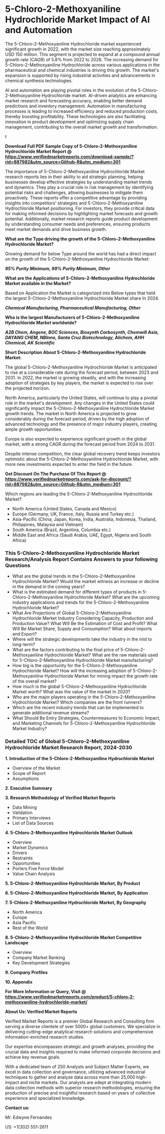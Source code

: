 <meta name="title" content="Global 5-Chloro-2-Methoxyaniline Hydrochloride Market Impact of AI and Automation"><meta name="description" content="The 5-Chloro-2-Methoxyaniline Hydrochloride market experienced significant growth in 2022, with the market size reaching approximately USD 150 million. This segment is"><meta name="title" content="5-Chloro-2-Methoxyaniline Hydrochloride Market Size, Share, Scope, Trends, Growth, Opportunities, Analysis, Forecast"><h1>5-Chloro-2-Methoxyaniline Hydrochloride Market Impact of AI and Automation</h1><p>The 5-Chloro-2-Methoxyaniline Hydrochloride market experienced significant growth in 2022, with the market size reaching approximately USD 150 million. This segment is projected to expand at a compound annual growth rate (CAGR) of 5.8% from 2022 to 2028. The increasing demand for 5-Chloro-2-Methoxyaniline Hydrochloride across various applications in the pharmaceutical and chemical industries is driving this growth. The market's expansion is supported by rising industrial activities and advancements in chemical synthesis technologies.</p><p>AI and automation are playing pivotal roles in the evolution of the 5-Chloro-2-Methoxyaniline Hydrochloride market. AI-driven analytics are enhancing market research and forecasting accuracy, enabling better demand predictions and inventory management. Automation in manufacturing processes is leading to increased efficiency and reduced production costs, thereby boosting profitability. These technologies are also facilitating innovation in product development and optimizing supply chain management, contributing to the overall market growth and transformation.</p>t</p><p id="" class=""><strong>Download Full PDF Sample Copy of 5-Chloro-2-Methoxyaniline Hydrochloride Market Report @ <a href="https://www.verifiedmarketreports.com/download-sample/?rid=887982&utm_source=Github-R&utm_medium=301" target="_blank">https://www.verifiedmarketreports.com/download-sample/?rid=887982&utm_source=Github-R&utm_medium=301</a></strong></p><p>The importance of&nbsp;5-Chloro-2-Methoxyaniline Hydrochloride Market research reports lies in their ability to aid strategic planning, helping businesses develop effective strategies by understanding market trends and dynamics. They play a crucial role in risk management by identifying potential risks and challenges, allowing businesses to mitigate them proactively. These reports offer a competitive advantage by providing insights into competitors' strategies and 5-Chloro-2-Methoxyaniline Hydrochloride Market positioning. For investors, they provide critical data for making informed decisions by highlighting market forecasts and growth potential. Additionally, market research reports guide product development by understanding consumer needs and preferences, ensuring products meet market demands and drive business growth.</p><p><strong>What are the&nbsp;Type driving the growth of the 5-Chloro-2-Methoxyaniline Hydrochloride Market?</strong></p><p id="" class="">Growing demand for below Type around the world has had a direct impact on the growth of the 5-Chloro-2-Methoxyaniline Hydrochloride Market:</p><em><strong>95% Purity Minimum, 99% Purity Minimum, Other</strong></em></p><strong>What are the&nbsp;Applications&nbsp;of 5-Chloro-2-Methoxyaniline Hydrochloride Market available in the Market?</strong></p><p id="" class="">Based on Application the Market is categorized into Below types that held the largest 5-Chloro-2-Methoxyaniline Hydrochloride Market share In 2024.</p><em><strong>Chemical Manufacturing, Pharmaceutical Manufacturing, Other</strong></em></p><strong>Who is the largest Manufacturers of 5-Chloro-2-Methoxyaniline Hydrochloride Market worldwide?</strong></p><p><em><strong>A2B Chem, Angene, BOC Sciences, Biosynth Carbosynth, Chemwill Asia, DAYANG CHEM, NBInno, Santa Cruz Biotechnology, Alichem, AHH Chemical, AK Scientific</strong></em></p><p id="" class=""><strong>Short Description About 5-Chloro-2-Methoxyaniline Hydrochloride Market:</strong></p><p>The global 5-Chloro-2-Methoxyaniline Hydrochloride Market is anticipated to rise at a considerable rate during the forecast period, between 2023 and 2031. In 2022, the market is growing steadily, and with the increasing adoption of strategies by key players, the market is expected to rise over the projected horizon.</p><p>North America, particularly the United States, will continue to play a pivotal role in the market's development. Any changes in the United States could significantly impact the 5-Chloro-2-Methoxyaniline Hydrochloride Market growth trends. The market in North America is projected to grow considerably during the forecast period, driven by the high adoption of advanced technology and the presence of major industry players, creating ample growth opportunities.</p><p>Europe is also expected to experience significant growth in the global market, with a strong CAGR during the forecast period from 2024 to 2031.</p><p>Despite intense competition, the clear global recovery trend keeps investors optimistic about the 5-Chloro-2-Methoxyaniline Hydrochloride Market, with more new investments expected to enter the field in the future.</p><p id="" class=""><strong>Get Discount On The Purchase Of This Report @ <a href="https://www.verifiedmarketreports.com/ask-for-discount/?rid=887982&utm_source=Github-R&utm_medium=301" target="_blank">https://www.verifiedmarketreports.com/ask-for-discount/?rid=887982&utm_source=Github-R&utm_medium=301</a></strong></p>Which regions are leading the 5-Chloro-2-Methoxyaniline Hydrochloride Market?</p><ul><li>North America (United States, Canada and Mexico)</li><li>Europe (Germany, UK, France, Italy, Russia and Turkey etc.)</li><li>Asia-Pacific (China, Japan, Korea, India, Australia, Indonesia, Thailand, Philippines, Malaysia and Vietnam)</li><li>South America (Brazil, Argentina, Columbia etc.)</li><li>Middle East and Africa (Saudi Arabia, UAE, Egypt, Nigeria and South Africa)</li></ul><h3 id="" class="">This 5-Chloro-2-Methoxyaniline Hydrochloride Market Research/Analysis Report Contains Answers to your following Questions</h3><ul><li>What are the global trends in the 5-Chloro-2-Methoxyaniline Hydrochloride Market? Would the market witness an increase or decline in the demand in the coming years?</li><li>What is the estimated demand for different types of products in 5-Chloro-2-Methoxyaniline Hydrochloride Market? What are the upcoming industry applications and trends for the 5-Chloro-2-Methoxyaniline Hydrochloride Market?</li><li>What Are Projections of Global 5-Chloro-2-Methoxyaniline Hydrochloride Market Industry Considering Capacity, Production and Production Value? What Will Be the Estimation of Cost and Profit? What Will Be Market Share, Supply and Consumption? What about imports and Export?</li><li>Where will the strategic developments take the industry in the mid to long-term?</li><li>What are the factors contributing to the final price of 5-Chloro-2-Methoxyaniline Hydrochloride Market? What are the raw materials used for 5-Chloro-2-Methoxyaniline Hydrochloride Market manufacturing?</li><li>How big is the opportunity for the 5-Chloro-2-Methoxyaniline Hydrochloride Market? How will the increasing adoption of 5-Chloro-2-Methoxyaniline Hydrochloride Market for mining impact the growth rate of the overall market?</li><li>How much is the global 5-Chloro-2-Methoxyaniline Hydrochloride Market worth? What was the value of the market In 2020?</li><li>Who are the major players operating in the 5-Chloro-2-Methoxyaniline Hydrochloride Market? Which companies are the front runners?</li><li>Which are the recent industry trends that can be implemented to generate additional revenue streams?</li><li>What Should Be Entry Strategies, Countermeasures to Economic Impact, and Marketing Channels for 5-Chloro-2-Methoxyaniline Hydrochloride Market Industry?</li></ul><h3 id="" class="">Detailed TOC of Global 5-Chloro-2-Methoxyaniline Hydrochloride Market Research Report, 2024-2030</h3><p id="" class=""><strong>1. Introduction of the 5-Chloro-2-Methoxyaniline Hydrochloride Market</strong></p><ul><li>Overview of the Market</li><li>Scope of Report</li><li>Assumptions</li></ul><p id="" class=""><strong>2. Executive Summary</strong></p><p id="" class=""><strong>3. Research Methodology of Verified Market Reports</strong></p><ul><li>Data Mining</li><li>Validation</li><li>Primary Interviews</li><li>List of Data Sources</li></ul><p id="" class=""><strong>4. 5-Chloro-2-Methoxyaniline Hydrochloride Market Outlook</strong></p><ul><li>Overview</li><li>Market Dynamics</li><li>Drivers</li><li>Restraints</li><li>Opportunities</li><li>Porters Five Force Model</li><li>Value Chain Analysis</li></ul><p id="" class=""><strong>5. 5-Chloro-2-Methoxyaniline Hydrochloride Market, By Product</strong></p><p id="" class=""><strong>6. 5-Chloro-2-Methoxyaniline Hydrochloride Market, By Application</strong></p><p id="" class=""><strong>7. 5-Chloro-2-Methoxyaniline Hydrochloride Market, By Geography</strong></p><ul><li>North America</li><li>Europe</li><li>Asia Pacific</li><li>Rest of the World</li></ul><p id="" class=""><strong>8. 5-Chloro-2-Methoxyaniline Hydrochloride Market Competitive Landscape</strong></p><ul><li>Overview</li><li>Company Market Ranking</li><li>Key Development Strategies</li></ul><p id="" class=""><strong>9. Company Profiles</strong></p><p id="" class=""><strong>10. Appendix</strong></p><p id="" class=""><strong>For More Information or Query, Visit @ <a href="https://www.verifiedmarketreports.com/product/5-chloro-2-methoxyaniline-hydrochloride-market/" target="_blank">https://www.verifiedmarketreports.com/product/5-chloro-2-methoxyaniline-hydrochloride-market/</a></strong></p><p id="" class=""><strong>About Us: Verified Market Reports</strong></p><p id="" class="">Verified Market Reports is a premier Global Research and Consulting firm serving a diverse clientele of over 5000+ global customers. We specialize in delivering cutting-edge analytical research solutions and comprehensive information-enriched research studies.</p><p id="" class="">Our expertise encompasses strategic and growth analyses, providing the crucial data and insights required to make informed corporate decisions and achieve key revenue goals.</p><p id="" class="">With a dedicated team of 250 Analysts and Subject Matter Experts, we excel in data collection and governance, utilizing advanced industrial techniques to gather and analyze data across more than 25,000 high-impact and niche markets. Our analysts are adept at integrating modern data collection methods with superior research methodologies, ensuring the production of precise and insightful research based on years of collective experience and specialized knowledge.</p><p id="" class=""><strong>Contact us:</strong></p><p id="" class="">Mr. Edwyne Fernandes</p><p id="" class="">US: +1(302) 551-2611</p>